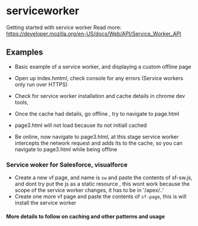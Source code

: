 # serviceworker
Getting started with service worker
Read more: <https://developer.mozilla.org/en-US/docs/Web/API/Service_Worker_API>

## Examples
* Basic example of a service worker, and displaying a custom offline page

* Open up index.hmtml, check console for any errors (Service workers only run over HTTPS)
* Check for service worker installation and cache details in chrome dev tools,
* Once the cache had details, go offline , try to navigate to page.html
* page3.html will not load because its not initiall cached
* Be online, now navigate to page3.html, at this stage service worker intercepts the network
request and adds its to the cache, so you can navigate to page3.html while being offline


### Service woker for Salesforce, visualforce

* Create a new vf page, and name is `sw` and paste the contents of sf-sw.js, and dont try put
the js as a static resource , this wont work because the scope of the service worker changes, 
it has to be in '/apex/..'
* Create one more vf page and paste the contents of `sf-page`, this is will install the service 
worker 

#### More details to follow on caching and other patterns and usage

